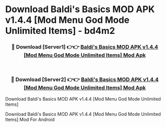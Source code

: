 # Download Baldi's Basics MOD APK v1.4.4 [Mod Menu God Mode Unlimited Items] - bd4m2


<div align="center">
<h3>🔴 Download [Server1] 👉👉 <a href="https://apk-comot.site?title=Baldi's_Basics_MOD_APK_v1.4.4_[Mod_Menu_God_Mode_Unlimited_Items]">Baldi's Basics MOD APK v1.4.4 [Mod Menu God Mode Unlimited Items] Mod Apk</a></h3><br>
<h3>🔴 Download [Server2] 👉👉 <a href="https://apk-comot.site?title=Baldi's_Basics_MOD_APK_v1.4.4_[Mod_Menu_God_Mode_Unlimited_Items]">Baldi's Basics MOD APK v1.4.4 [Mod Menu God Mode Unlimited Items] Mod Apk</a></h3>
</div>



Download Baldi's Basics MOD APK v1.4.4 [Mod Menu God Mode Unlimited Items] 

Download Baldi's Basics MOD APK v1.4.4 [Mod Menu God Mode Unlimited Items] Mod For Android